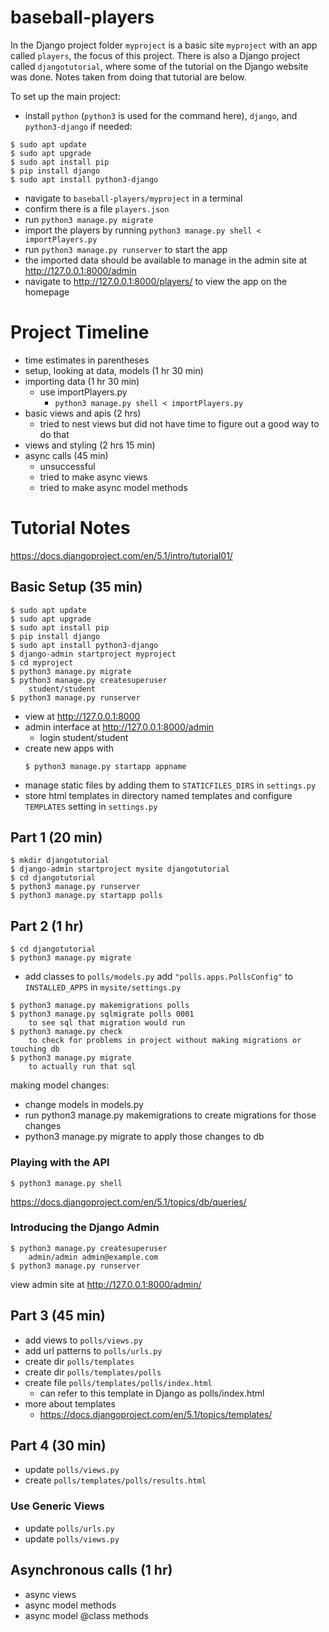 # baseball-players
In the Django project folder `myproject` is a basic site `myproject` with an app called `players`, the focus of this project. There is also a Django project called `djangotutorial`, where some of the tutorial on the Django website was done. Notes taken from doing that tutorial are below.

To set up the main project:
- install `python` (`python3` is used for the command here), `django`, and `python3-django` if needed:
```
$ sudo apt update
$ sudo apt upgrade
$ sudo apt install pip
$ pip install django
$ sudo apt install python3-django
```
- navigate to `baseball-players/myproject` in a terminal
- confirm there is a file `players.json`
- run `python3 manage.py migrate`
- import the players by running `python3 manage.py shell < importPlayers.py`
- run `python3 manage.py runserver` to start the app
- the imported data should be available to manage in the admin site at http://127.0.0.1:8000/admin
- navigate to http://127.0.0.1:8000/players/ to view the app on the homepage

# Project Timeline
- time estimates in parentheses
- setup, looking at data, models (1 hr 30 min)
- importing data (1 hr 30 min)
    - use importPlayers.py
        - `python3 manage.py shell < importPlayers.py `
- basic views and apis (2 hrs)
    - tried to nest views but did not have time to figure out a good way to do that
- views and styling (2 hrs 15 min)
- async calls (45 min)
    - unsuccessful
    - tried to make async views
    - tried to make async model methods

# Tutorial Notes
https://docs.djangoproject.com/en/5.1/intro/tutorial01/
## Basic Setup (35 min)
```
$ sudo apt update
$ sudo apt upgrade
$ sudo apt install pip
$ pip install django
$ sudo apt install python3-django
$ django-admin startproject myproject
$ cd myproject
$ python3 manage.py migrate
$ python3 manage.py createsuperuser
    student/student
$ python3 manage.py runserver
```
- view at http://127.0.0.1:8000
- admin interface at http://127.0.0.1:8000/admin
    - login student/student
- create new apps with
    ```
    $ python3 manage.py startapp appname
    ```
- manage static files by adding them to
    `STATICFILES_DIRS` in `settings.py`
- store html templates in directory named templates and configure `TEMPLATES` setting in `settings.py`
## Part 1 (20 min)
```
$ mkdir djangotutorial
$ django-admin startproject mysite djangotutorial
$ cd djangotutorial
$ python3 manage.py runserver
$ python3 manage.py startapp polls
```
## Part 2 (1 hr)
```
$ cd djangotutorial
$ python3 manage.py migrate
```
- add classes to `polls/models.py`
add `"polls.apps.PollsConfig"` to `INSTALLED_APPS` in `mysite/settings.py`
```
$ python3 manage.py makemigrations polls
$ python3 manage.py sqlmigrate polls 0001
    to see sql that migration would run
$ python3 manage.py check
    to check for problems in project without making migrations or touching db
$ python3 manage.py migrate
    to actually run that sql
```
making model changes:
- change models in models.py
- run python3 manage.py makemigrations to create migrations for those changes
- python3 manage.py migrate to apply those changes to db

### Playing with the API
```
$ python3 manage.py shell
```
https://docs.djangoproject.com/en/5.1/topics/db/queries/

### Introducing the Django Admin
```
$ python3 manage.py createsuperuser
    admin/admin admin@example.com
$ python3 manage.py runserver
```
view admin site at http://127.0.0.1:8000/admin/

## Part 3 (45 min)
- add views to `polls/views.py`
- add url patterns to `polls/urls.py`
- create dir `polls/templates`
- create dir `polls/templates/polls`
- create file `polls/templates/polls/index.html`
    - can refer to this template in Django as polls/index.html
- more about templates
    - https://docs.djangoproject.com/en/5.1/topics/templates/

## Part 4 (30 min)
- update `polls/views.py`
- create `polls/templates/polls/results.html`

### Use Generic Views
- update `polls/urls.py`
- update `polls/views.py`

## Asynchronous calls (1 hr)
- async views
- async model methods
- async model @class methods
